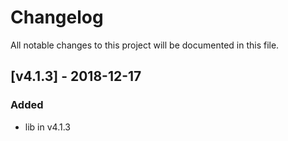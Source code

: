 # Changelog
All notable changes to this project will be documented in this file.

## [v4.1.3] - 2018-12-17

### Added
- lib in v4.1.3
